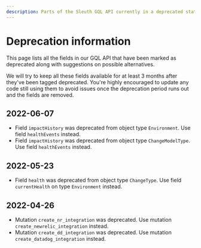 ```yaml
---
description: Parts of the Sleuth GQL API currently in a deprecated state
---
```


# Deprecation information

This page lists all the fields in our GQL API that have been marked as deprecated along with suggestions on possible alternatives.

We will try to keep all these fields available for at least 3 months after they've been tagged deprecated. You're highly encouraged to update any code still using them to avoid issues once the deprecation period runs out and the fields are removed.

## 2022-06-07

* Field `impactHistory` was deprecated from object type `Environment`. Use field `healthEvents` instead.
* Field `impactHistory` was deprecated from object type `ChangeModelType`. Use field `healthEvents` instead.

## 2022-05-23

* Field `health` was deprecated from object type `ChangeType`. Use field `currentHealth` on type `Environment` instead.

## 2022-04-26

* Mutation `create_nr_integration` was deprecated. Use mutation `create_newrelic_integration` instead.
* Mutation `create_dd_integration` was deprecated. Use mutation `create_datadog_integration` instead.
